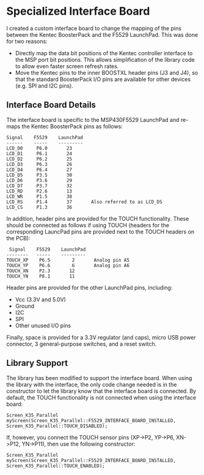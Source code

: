 Specialized Interface Board
===========================
I created a custom interface board to change the mapping of the pins between the Kentec BoosterPack and the F5529 LaunchPad. This was done for two reasons:
- Directly map the data bit positions of the Kentec controller interface to the MSP port bit positions. This allows simplification of the library code to allow even faster screen refresh rates.
- Move the Kentec pins to the inner BOOSTXL header pins (J3 and J4), so that the standard BoosterPack I/O pins are available for other devices (e.g. SPI and I2C pins).

Interface Board Details
-----------------------
The interface board is specific to the MSP430F5529 LaunchPad and re-maps the Kentec BoosterPack pins as follows:

    Signal    F5529    LaunchPad
    ------    -----    ---------
    LCD_D0     P6.0       23
    LCD_D1     P6.1       24
    LCD_D2     P6.2       25
    LCD_D3     P6.3       26
    LCD_D4     P6.4       27
    LCD_D5     P3.5       30
    LCD_D6     P3.6       29
    LCD_D7     P3.7       32
    LCD_RD     P2.6       13
    LCD_WR     P1.5       38
    LCD_RS     P1.4       37       Also referred to as LCD_DS
    LCD_CS     P1.3       36

In addition, header pins are provided for the TOUCH functionality. These should be connected as follows if using TOUCH (headers for the corresponding LauncPad pins are provided next to the TOUCH headers on the PCB):

     Signal    F5529    LaunchPad
    --------   -----    ---------
    TOUCH_XP    P6.5        2       Analog pin A5
    TOUCH_YP    P6.6        6       Analog pin A6
    TOUCH_XN    P2.3       12
    TOUCH_YN    P8.1       11

Header pins are provided for the other LaunchPad pins, including:
- Vcc (3.3V and 5.0V)
- Ground
- I2C
- SPI
- Other unused I/O pins

Finally, space is provided for a 3.3V regulator (and caps), micro USB power connector, 3 general-purpose switches, and a reset switch. 


Library Support
---------------

The library has been modified to support the interface board. When using the library with the interface, the only code change needed is in the constructor to let the library know that the interface board is connected. By default, the TOUCH functionality is not connected when using the interface board:

    Screen_K35_Parallel myScreen(Screen_K35_Parallel::F5529_INTERFACE_BOARD_INSTALLED, Screen_K35_Parallel::TOUCH_DISABLED);

If, however, you connect the TOUCH sensor pins (XP->P2, YP->P6, XN->P12, YN->P11), then use the following constructor:

    Screen_K35_Parallel myScreen(Screen_K35_Parallel::F5529_INTERFACE_BOARD_INSTALLED, Screen_K35_Parallel::TOUCH_ENABLED);
